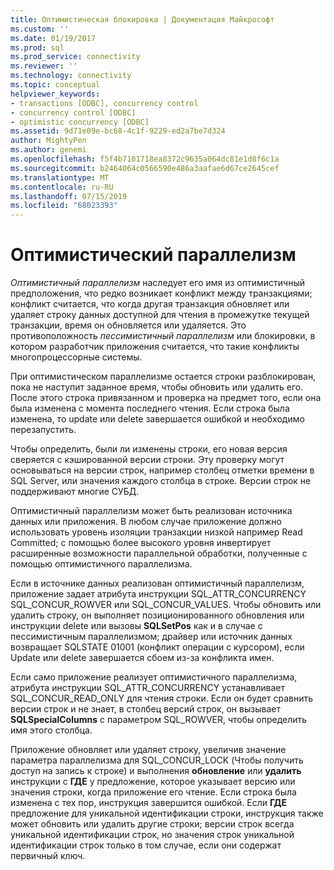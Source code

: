 ```yaml
---
title: Оптимистическая блокировка | Документация Майкрософт
ms.custom: ''
ms.date: 01/19/2017
ms.prod: sql
ms.prod_service: connectivity
ms.reviewer: ''
ms.technology: connectivity
ms.topic: conceptual
helpviewer_keywords:
- transactions [ODBC], concurrency control
- concurrency control [ODBC]
- optimistic concurrency [ODBC]
ms.assetid: 9d71e09e-bc68-4c1f-9229-ed2a7be7d324
author: MightyPen
ms.author: genemi
ms.openlocfilehash: f5f4b7101718ea8372c9635a064dc81e1d8f6c1a
ms.sourcegitcommit: b2464064c0566590e486a3aafae6d67ce2645cef
ms.translationtype: MT
ms.contentlocale: ru-RU
ms.lasthandoff: 07/15/2019
ms.locfileid: "68023393"
---
```

# <a name="optimistic-concurrency"></a>Оптимистический параллелизм
*Оптимистичный параллелизм* наследует его имя из оптимистичный предположения, что редко возникает конфликт между транзакциями; конфликт считается, что когда другая транзакция обновляет или удаляет строку данных доступной для чтения в промежутке текущей транзакции, время он обновляется или удаляется. Это противоположность *пессимистичный параллелизм* или блокировки, в котором разработчик приложения считается, что такие конфликты многопроцессорные системы.  
  
 При оптимистическом параллелизме остается строки разблокирован, пока не наступит заданное время, чтобы обновить или удалить его. После этого строка привязанном и проверка на предмет того, если она была изменена с момента последнего чтения. Если строка была изменена, то update или delete завершается ошибкой и необходимо перезапустить.  
  
 Чтобы определить, были ли изменены строки, его новая версия сверяется с кэшированной версии строки. Эту проверку могут основываться на версии строк, например столбец отметки времени в SQL Server, или значения каждого столбца в строке. Версии строк не поддерживают многие СУБД.  
  
 Оптимистичный параллелизм может быть реализован источника данных или приложения. В любом случае приложение должно использовать уровень изоляции транзакции низкой например Read Committed; с помощью более высокого уровня инвертирует расширенные возможности параллельной обработки, полученные с помощью оптимистичного параллелизма.  
  
 Если в источнике данных реализован оптимистичный параллелизм, приложение задает атрибута инструкции SQL_ATTR_CONCURRENCY SQL_CONCUR_ROWVER или SQL_CONCUR_VALUES. Чтобы обновить или удалить строку, он выполняет позиционированного обновления или инструкции delete или вызовы **SQLSetPos** как и в случае с пессимистичным параллелизмом; драйвер или источник данных возвращает SQLSTATE 01001 (конфликт операции с курсором), если Update или delete завершается сбоем из-за конфликта имен.  
  
 Если само приложение реализует оптимистичного параллелизма, атрибута инструкции SQL_ATTR_CONCURRENCY устанавливает SQL_CONCUR_READ_ONLY для чтения строки. Если он будет сравнить версии строк и не знает, в столбец версий строк, он вызывает **SQLSpecialColumns** с параметром SQL_ROWVER, чтобы определить имя этого столбца.  
  
 Приложение обновляет или удаляет строку, увеличив значение параметра параллелизма для SQL_CONCUR_LOCK (Чтобы получить доступ на запись к строке) и выполнения **обновление** или **удалить** инструкции с **ГДЕ**  у предложение, которое указывает версию или значения строки, когда приложение его чтение. Если строка была изменена с тех пор, инструкция завершится ошибкой. Если **ГДЕ** предложение для уникальной идентификации строки, инструкция также может обновить или удалить другие строки; версии строк всегда уникальной идентификации строк, но значения строк уникальной идентификации строк только в том случае, если они содержат первичный ключ.
